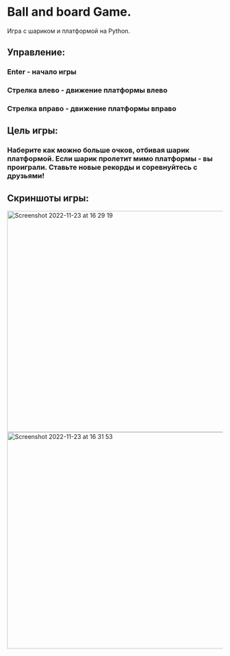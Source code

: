 # Ball and board Game.
Игра с шариком и платформой на Python. 

## Управление:
### Enter - начало игры 
### Стрелка влево - движение платформы влево
### Стрелка вправо - движение платформы вправо

## Цель игры:
### Наберите как можно больше очков, отбивая шарик платформой. Если шарик пролетит мимо платформы - вы проиграли. Ставьте новые рекорды и соревнуйтесь с друзьями!

## Скриншоты игры:


<img width="517" alt="Screenshot 2022-11-23 at 16 29 19" src="https://user-images.githubusercontent.com/112937966/203559054-60f9661e-4ab2-4aa8-90d3-7060e68a9297.png">

<img width="506" alt="Screenshot 2022-11-23 at 16 31 53" src="https://user-images.githubusercontent.com/112937966/203559337-d6130203-0b7d-43d9-98ad-1bb6aec425d3.png">
